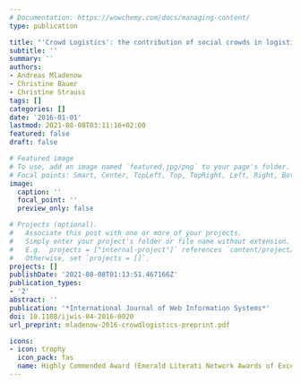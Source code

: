 ```yaml
---
# Documentation: https://wowchemy.com/docs/managing-content/
type: publication

title: "'Crowd Logistics': the contribution of social crowds in logistics activities"
subtitle: ''
summary: ''
authors:
- Andreas Mladenow
- Christine Bauer
- Christine Strauss
tags: []
categories: []
date: '2016-01-01'
lastmod: 2021-08-08T03:11:16+02:00
featured: false
draft: false

# Featured image
# To use, add an image named `featured.jpg/png` to your page's folder.
# Focal points: Smart, Center, TopLeft, Top, TopRight, Left, Right, BottomLeft, Bottom, BottomRight.
image:
  caption: ''
  focal_point: ''
  preview_only: false

# Projects (optional).
#   Associate this post with one or more of your projects.
#   Simply enter your project's folder or file name without extension.
#   E.g. `projects = ["internal-project"]` references `content/project/deep-learning/index.md`.
#   Otherwise, set `projects = []`.
projects: []
publishDate: '2021-08-08T01:13:51.467166Z'
publication_types:
- '2'
abstract: ''
publication: '*International Journal of Web Information Systems*'
doi: 10.1108/ijwis-04-2016-0020
url_preprint: mladenow-2016-crowdlogistics-preprint.pdf

icons:
- icon: trophy
  icon_pack: fas
  name: Highly Commended Award (Emerald Literati Network Awards of Excellence 2017)
---
```

